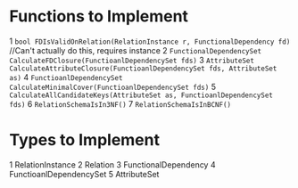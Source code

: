 # Functions to Implement
1 `bool FDIsValidOnRelation(RelationInstance r, FunctionalDependency fd)` //Can't actually do this, requires instance
2 `FunctionalDependencySet CalculateFDClosure(FunctioanlDependencySet fds)`
3 `AttributeSet CalculateAttributeClosure(FunctioanlDependencySet fds, AttributeSet as)`
4 `FunctioanlDependencySet CalculateMinimalCover(FunctioanlDependencySet fds)`
5 `CalculateAllCandidateKeys(AttributeSet as, FunctioanlDependencySet fds)`
6 `RelationSchemaIsIn3NF()`
7 `RelationSchemaIsInBCNF()`

# Types to Implement
1 RelationInstance
2 Relation
3 FunctionalDependency
4 FunctioanlDependencySet
5 AttributeSet

